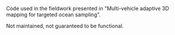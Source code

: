 Code used in the fieldwork presented in "Multi-vehicle adaptive 3D mapping for targeted ocean sampling". 

Not maintained, not guaranteed to be functional. 
